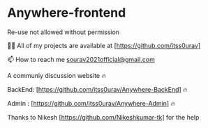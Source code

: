 # Anywhere-frontend

Re-use not allowed without permission

👨‍💻 All of my projects are available at [https://github.com/itss0urav]

📫 How to reach me sourav2021official@gmail.com

A communiy discussion website 🔥

BackEnd: [https://github.com/itss0urav/Anywhere-BackEnd]  🔥

Admin  : [https://github.com/itss0urav/Anywhere-Admin]  🔥

Thanks to Nikesh [https://github.com/Nikeshkumar-tk] for the help